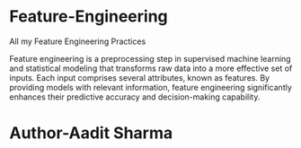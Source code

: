 # Feature-Engineering
All my Feature Engineering Practices

<p>Feature engineering is a preprocessing step in supervised machine learning and statistical modeling that transforms raw data into a more effective set of inputs. Each input comprises several attributes, known as features. By providing models with relevant information, feature engineering significantly enhances their predictive accuracy and decision-making capability.</p>

<h1>Author-Aadit Sharma</h1>
